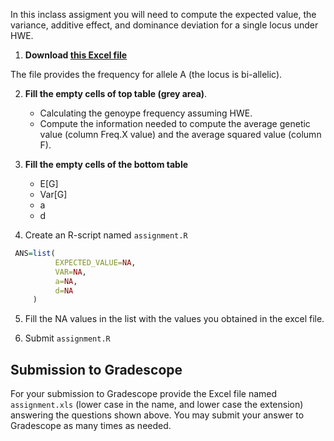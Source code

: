In this inclass assigment you will need to compute the expected value, the variance, additive effect, and dominance deviation for a single locus under HWE.


1) **Download [this Excel file](https://www.dropbox.com/scl/fi/3o2vglpkriq3qfdrjkt4v/assignment.xls?rlkey=vjuwf4nxo303d6m22fxpg9m6s&dl=0)**


The file provides the frequency for allele A (the locus is bi-allelic).


2) **Fill the empty cells of top table (grey area)**.
     - Calculating the genoype frequency assuming HWE. 
     - Compute the information needed to compute the average genetic value (column Freq.X value) and the average squared value (column F).

3) **Fill the empty cells of the bottom table**
     - E[G]
     - Var[G]
     - a
     - d

4) Create an R-script named `assignment.R`

```r
 ANS=list(
          EXPECTED_VALUE=NA,
          VAR=NA,
          a=NA,
          d=NA
     )

```

5) Fill the NA values in the list with the values you obtained in the excel file.

6) Submit `assignment.R`

## Submission to Gradescope

  For your submission to Gradescope provide the Excel file named `assignment.xls` (lower case in the name, and lower case the extension) answering the questions shown above. 
  You may submit your answer to Gradescope as many times as needed.
